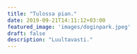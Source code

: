 ```yaml
---
title: "Tulossa pian."
date: 2019-09-21T14:11:12+03:00
featured_image: 'images/doginpark.jpeg'
draft: false
description: "Luultavasti."
---
```


